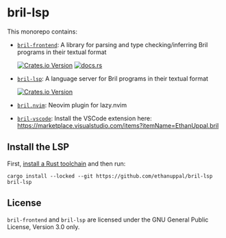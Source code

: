 # bril-lsp

This monorepo contains:

- [`bril-frontend`](./bril-frontend/): A library for parsing and type checking/inferring Bril
  programs in their textual format

  [![Crates.io Version](https://img.shields.io/crates/v/bril-frontend)](https://crates.io/crates/bril-frontend)
  [![docs.rs](https://img.shields.io/docsrs/bril-frontend)](https://docs.rs/bril-frontend/latest/bril_frontend/)
- [`bril-lsp`](./bril-lsp/): A language server for Bril programs in their textual format
  
  [![Crates.io Version](https://img.shields.io/crates/v/bril-lsp)](https://crates.io/crates/bril-lsp)
- [`bril.nvim`](https://github.com/ethanuppal/bril.nvim/tree/main): Neovim plugin for lazy.nvim
- [`bril-vscode`](./bril-vscode/): Install the VSCode extension here: https://marketplace.visualstudio.com/items?itemName=EthanUppal.bril

## Install the LSP

First, [install a Rust toolchain](https://rustup.rs) and then run:

```
cargo install --locked --git https://github.com/ethanuppal/bril-lsp bril-lsp
```

## License

`bril-frontend` and `bril-lsp` are licensed under the GNU General Public
License, Version 3.0 only.
